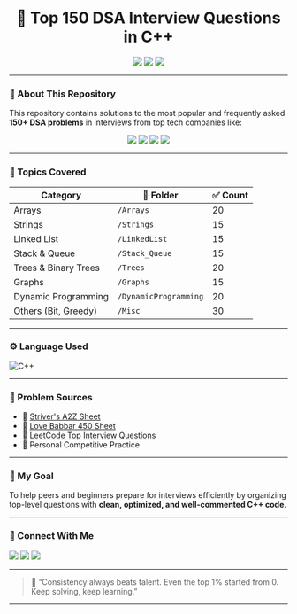 <h1 align="center">🚀 Top 150 DSA Interview Questions in C++</h1>

<p align="center">
  <img src="https://img.shields.io/github/last-commit/keshavk1/DSA?color=blue&style=for-the-badge">
  <img src="https://img.shields.io/github/repo-size/keshavk1/DSA?style=for-the-badge&color=green">
  <img src="https://img.shields.io/github/languages/count/keshavk1/DSA?style=for-the-badge&color=orange">
</p>

---

### 🧠 About This Repository

This repository contains solutions to the most popular and frequently asked **150+ DSA problems** in interviews from top tech companies like:

<div align="center">
<img src="https://img.shields.io/badge/Google-4285F4?style=for-the-badge&logo=google&logoColor=white">
<img src="https://img.shields.io/badge/Amazon-FF9900?style=for-the-badge&logo=amazon&logoColor=white">
<img src="https://img.shields.io/badge/Microsoft-0078D4?style=for-the-badge&logo=microsoft&logoColor=white">
<img src="https://img.shields.io/badge/Adobe-FF0000?style=for-the-badge&logo=adobe&logoColor=white">
</div>

---

### 📁 Topics Covered

| Category             | 📂 Folder             | ✅ Count |
|----------------------|-----------------------|----------|
| Arrays               | `/Arrays`             | 20       |
| Strings              | `/Strings`            | 15       |
| Linked List          | `/LinkedList`         | 15       |
| Stack & Queue        | `/Stack_Queue`        | 15       |
| Trees & Binary Trees | `/Trees`              | 20       |
| Graphs               | `/Graphs`             | 15       |
| Dynamic Programming  | `/DynamicProgramming` | 20       |
| Others (Bit, Greedy) | `/Misc`               | 30       |

---

### ⚙️ Language Used

![C++](https://img.shields.io/badge/C%2B%2B-00599C?style=for-the-badge&logo=c%2B%2B&logoColor=white)

---

### 💼 Problem Sources

- 📘 [Striver's A2Z Sheet](https://takeuforward.org/)
- 📗 [Love Babbar 450 Sheet](https://450dsa.com/)
- 📙 [LeetCode Top Interview Questions](https://leetcode.com/explore/interview/card/top-interview-questions-easy/)
- 🧠 Personal Competitive Practice

---

### 🌟 My Goal

To help peers and beginners prepare for interviews efficiently by organizing top-level questions with **clean, optimized, and well-commented C++ code**.

---

### 🤝 Connect With Me

<p align="left">
  <a href="https://github.com/keshavk1" target="_blank"><img src="https://img.shields.io/badge/GitHub-100000?style=for-the-badge&logo=github&logoColor=white"/></a>
  <a href="mailto:rskgm2005@gmail.com"><img src="https://img.shields.io/badge/Email-D14836?style=for-the-badge&logo=gmail&logoColor=white"/></a>
  <a href="https://www.linkedin.com/in/keshav-meena-b25812325/" target="_blank"><img src="https://img.shields.io/badge/LinkedIn-0A66C2?style=for-the-badge&logo=linkedin&logoColor=white"/></a>
</p>

---

> 🌱 “Consistency always beats talent. Even the top 1% started from 0. Keep solving, keep learning.”

---
